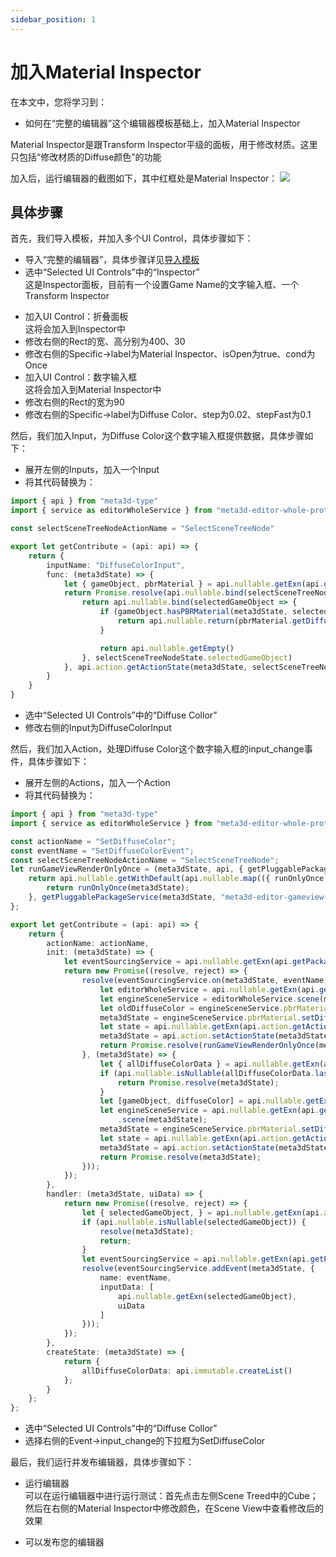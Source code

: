 ```yaml
---
sidebar_position: 1
---
```


# 加入Material Inspector

在本文中，您将学习到：

- 如何在“完整的编辑器”这个编辑器模板基础上，加入Material Inspector

Material Inspector是跟Transform Inspector平级的面板，用于修改材质。这里只包括“修改材质的Diffuse颜色”的功能

加入后，运行编辑器的截图如下，其中红框处是Material Inspector：
![](/img/搭建编辑器/MaterialInspector.jpg)


## 具体步骤

首先，我们导入模板，并加入多个UI Control，具体步骤如下：

- 导入“完整的编辑器”，具体步骤详见[导入模板](导入模板)
- 选中“Selected UI Controls”中的“Inspector”   
这是Inspector面板，目前有一个设置Game Name的文字输入框、一个Transform Inspector
<!-- - 加入UI Control：窗口 -->
- 加入UI Control：折叠面板    
这将会加入到Inspector中
- 修改右侧的Rect的宽、高分别为400、30
- 修改右侧的Specific->label为Material Inspector、isOpen为true、cond为Once
- 加入UI Control：数字输入框    
这将会加入到Material Inspector中
- 修改右侧的Rect的宽为90
- 修改右侧的Specific->label为Diffuse Color、step为0.02、stepFast为0.1

然后，我们加入Input，为Diffuse Color这个数字输入框提供数据，具体步骤如下：

- 展开左侧的Inputs，加入一个Input
- 将其代码替换为：    
```ts
import { api } from "meta3d-type"
import { service as editorWholeService } from "meta3d-editor-whole-protocol/src/service/ServiceType"

const selectSceneTreeNodeActionName = "SelectSceneTreeNode"

export let getContribute = (api: api) => {
    return {
        inputName: "DiffuseColorInput",
        func: (meta3dState) => {
            let { gameObject, pbrMaterial } = api.nullable.getExn(api.getPackageService<editorWholeService>(meta3dState, "meta3d-editor-whole-protocol")).scene(meta3dState)
            return Promise.resolve(api.nullable.bind(selectSceneTreeNodeState => {
                return api.nullable.bind(selectedGameObject => {
                    if (gameObject.hasPBRMaterial(meta3dState, selectedGameObject)) {
                        return api.nullable.return(pbrMaterial.getDiffuseColor(meta3dState, gameObject.getPBRMaterial(meta3dState, selectedGameObject)))
                    }

                    return api.nullable.getEmpty()
                }, selectSceneTreeNodeState.selectedGameObject)
            }, api.action.getActionState(meta3dState, selectSceneTreeNodeActionName)))
        }
    }
}
```
- 选中“Selected UI Controls”中的“Diffuse Collor”   
- 修改右侧的Input为DiffuseColorInput

然后，我们加入Action，处理Diffuse Color这个数字输入框的input_change事件，具体步骤如下：

- 展开左侧的Actions，加入一个Action
- 将其代码替换为：    
```ts
import { api } from "meta3d-type"
import { service as editorWholeService } from "meta3d-editor-whole-protocol/src/service/ServiceType"

const actionName = "SetDiffuseColor";
const eventName = "SetDiffuseColorEvent";
const selectSceneTreeNodeActionName = "SelectSceneTreeNode";
let runGameViewRenderOnlyOnce = (meta3dState, api, { getPluggablePackageService }) => {
    return api.nullable.getWithDefault(api.nullable.map(({ runOnlyOnce }) => {
        return runOnlyOnce(meta3dState);
    }, getPluggablePackageService(meta3dState, "meta3d-editor-gameview-render-protocol")), meta3dState);
};

export let getContribute = (api: api) => {
    return {
        actionName: actionName,
        init: (meta3dState) => {
            let eventSourcingService = api.nullable.getExn(api.getPackageService<editorWholeService>(meta3dState, "meta3d-editor-whole-protocol")).event(meta3dState).eventSourcing(meta3dState);
            return new Promise((resolve, reject) => {
                resolve(eventSourcingService.on(meta3dState, eventName, 0, (meta3dState, gameObject, diffuseColor) => {
                    let editorWholeService = api.nullable.getExn(api.getPackageService<editorWholeService>(meta3dState, "meta3d-editor-whole-protocol"));
                    let engineSceneService = editorWholeService.scene(meta3dState);
                    let oldDiffuseColor = engineSceneService.pbrMaterial.getDiffuseColor(meta3dState, engineSceneService.gameObject.getPBRMaterial(meta3dState, gameObject));
                    meta3dState = engineSceneService.pbrMaterial.setDiffuseColor(meta3dState, engineSceneService.gameObject.getPBRMaterial(meta3dState, gameObject), diffuseColor);
                    let state = api.nullable.getExn(api.action.getActionState(meta3dState, actionName));
                    meta3dState = api.action.setActionState(meta3dState, actionName, Object.assign(Object.assign({}, state), { allDiffuseColorData: state.allDiffuseColorData.push([gameObject, oldDiffuseColor]) }));
                    return Promise.resolve(runGameViewRenderOnlyOnce(meta3dState, api, api.nullable.getExn(api.getPackageService<editorWholeService>(meta3dState, "meta3d-editor-whole-protocol"))));
                }, (meta3dState) => {
                    let { allDiffuseColorData } = api.nullable.getExn(api.action.getActionState(meta3dState, actionName));
                    if (api.nullable.isNullable(allDiffuseColorData.last())) {
                        return Promise.resolve(meta3dState);
                    }
                    let [gameObject, diffuseColor] = api.nullable.getExn(allDiffuseColorData.last());
                    let engineSceneService = api.nullable.getExn(api.getPackageService<editorWholeService>(meta3dState, "meta3d-editor-whole-protocol"))
                        .scene(meta3dState);
                    meta3dState = engineSceneService.pbrMaterial.setDiffuseColor(meta3dState, engineSceneService.gameObject.getPBRMaterial(meta3dState, gameObject), diffuseColor);
                    let state = api.nullable.getExn(api.action.getActionState(meta3dState, actionName));
                    meta3dState = api.action.setActionState(meta3dState, actionName, Object.assign(Object.assign({}, state), { allDiffuseColorData: state.allDiffuseColorData.pop() }));
                    return Promise.resolve(meta3dState);
                }));
            });
        },
        handler: (meta3dState, uiData) => {
            return new Promise((resolve, reject) => {
                let { selectedGameObject, } = api.nullable.getExn(api.action.getActionState(meta3dState, selectSceneTreeNodeActionName));
                if (api.nullable.isNullable(selectedGameObject)) {
                    resolve(meta3dState);
                    return;
                }
                let eventSourcingService = api.nullable.getExn(api.getPackageService<editorWholeService>(meta3dState, "meta3d-editor-whole-protocol")).event(meta3dState).eventSourcing(meta3dState);
                resolve(eventSourcingService.addEvent(meta3dState, {
                    name: eventName,
                    inputData: [
                        api.nullable.getExn(selectedGameObject),
                        uiData
                    ]
                }));
            });
        },
        createState: (meta3dState) => {
            return {
                allDiffuseColorData: api.immutable.createList()
            };
        }
    };
};
```
- 选中“Selected UI Controls”中的“Diffuse Collor”   
- 选择右侧的Event->input_change的下拉框为SetDiffuseColor


最后，我们运行并发布编辑器，具体步骤如下：

- 运行编辑器    
可以在运行编辑器中进行运行测试：首先点击左侧Scene Treed中的Cube；然后在右侧的Material Inspector中修改颜色，在Scene View中查看修改后的效果

- 可以发布您的编辑器

